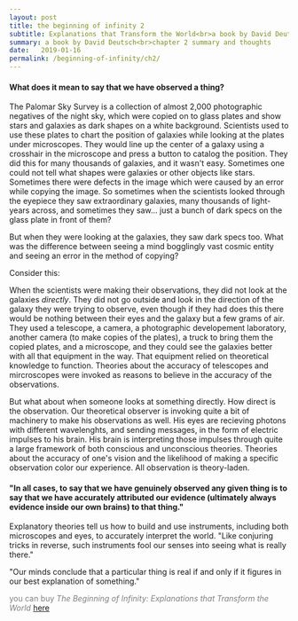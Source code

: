 ```yaml
---
layout: post
title: the beginning of infinity 2
subtitle: Explanations that Transform the World<br>a book by David Deutsch<br>chapter 2; Closer to Reality
summary: a book by David Deutsch<br>chapter 2 summary and thoughts
date:   2019-01-16
permalink: /beginning-of-infinity/ch2/
---
```


<h4>What does it mean to say that we have observed a thing?</h4>

The Palomar Sky Survey is a collection of almost 2,000 photographic negatives of the night sky, which were copied on to glass plates and show stars and galaxies as dark shapes on a white background. Scientists used to use these plates to chart the position of galaxies while looking at the plates under microscopes. They would line up the center of a galaxy using a crosshair in the microscope and press a button to catalog the position. They did this for many thousands of galaxies, and it wasn't easy. Sometimes one could not tell what shapes were galaxies or other objects like stars. Sometimes there were defects in the image which were caused by an error while copying the image. So sometimes when the scientists looked through the eyepiece they saw extraordinary galaxies, many thousands of light-years across, and sometimes they saw... just a bunch of dark specs on the glass plate in front of them?

But when they were looking at the galaxies, they saw dark specs too. What was the difference between seeing a mind bogglingly vast cosmic entity and seeing an error in the method of copying?

Consider this:

When the scientists were making their observations, they did not look at the galaxies _directly_. They did not go outside and look in the direction of the galaxy they were trying to observe, even though if they had does this there would be nothing between their eyes and the galaxy but a few grams of air. They used a telescope, a camera, a photographic developement laboratory, another camera (to make copies of the plates), a truck to bring them the copied plates, and a microscope, and they could see the galaxies better with all that equipment in the way. That equipment relied on theoretical knowledge to function. Theories about the accuracy of telescopes and mircroscopes were invoked as reasons to believe in the accuracy of the observations. 

But what about when someone looks at something directly. How direct is the observation. Our theoretical observer is invoking quite a bit of machinery to make his observations as well. His eyes are recieving photons with different wavelenghts, and sending messages, in the form of electric impulses to his brain. His brain is interpreting those impulses through quite a large framework of both conscious and unconscious theories. Theories about the accuracy of one's vision and the likelihood of making a specific observation color our experience. All observation is theory-laden.

<h4>"In all cases, to say that we have genuinely observed any given thing is to say that we have accurately attributed our evidence (ultimately always evidence inside our own brains) to that thing."</h4>

Explanatory theories tell us how to build and use instruments, including both microscopes and eyes, to accurately interpret the world. "Like conjuring tricks in reverse, such instruments fool our senses into seeing what is really there."

"Our minds conclude that a particular thing is real if and only if it figures in our best explanation of something."

<span style="color:gray">you can buy _The Beginning of Infinity: Explanations that Transform the World_ [here](https://www.amazon.com/gp/product/B005DXR5ZC/ref=dbs_a_def_rwt_hsch_vapi_taft_p1_i0)</span>